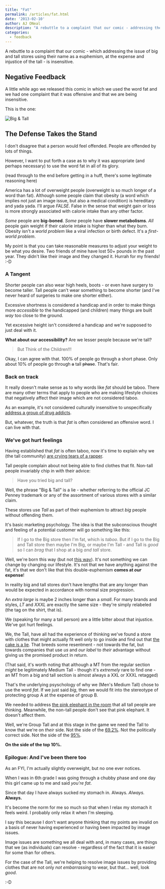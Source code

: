 ```yaml
---
title: "Fat"
permalink: /articles/fat.html
date: '2013-02-10'
author: AJ ONeal
description: "A rebuttle to a complaint that our comic - addressing the issue of big and tall stores using their name as a euphemism, at the expense and injustice of the tall - is insensitive"
categories:
  - feedback
---
```


[big-n-tall-comic]: https://sphotos-b.xx.fbcdn.net/hphotos-ash4/299542_493943143989770_1084414739_n.png
[hurt-feelings]: http://youtu.be/9zI3_pnUU3k
[meth-project]: http://www.youtube.com/user/MethProject
[the-cake-is-a-lie]: http://www.urbandictionary.com/define.php?term=the%20cake%20is%20a%20lie
[pink-elephant]: http://en.wikipedia.org/wiki/Elephant_in_the_room
[born-this-way]: http://youtu.be/wV1FrqwZyKw
[adhd-self-med]: http://www.sosdallas.com/Link.htm

A rebuttle to a complaint that our comic -
which addressing the issue of big and tall stores
using their name as a euphemism, at the expense and injustice of the tall -
is insensitive.

## Negative Feedback

A little while ago we released this comic in which we used the word fat
and we had one complaint that it was offensive and that we are being
insensitive.

This is the one:

![Big & Tall][big-n-tall-comic]

## The Defense Takes the Stand

I don't disagree that a person would feel offended.
People are offended by lots of things.

However, I want to put forth a case as to why it was appropriate
(and perhaps necessary) to use the word fat in all of its glory.

(read through to the end before getting in a huff,
there's some legitimate reasoning here)

America has a lot of overweight people
(overweight is so much longer of a word than fat).
Although some people claim that obesity
(a word which implies not just an image issue, but also a medical condition)
is hereditary and yada yada.
I'll argue *FALSE*.
False in the sense that weight gain or loss is more strongly
associated with calorie intake than any other factor.

*Some* people are **big-boned**.
*Some* people have **slower metabolisms**.
*All* people gain weight if their calorie intake is higher than what they burn.
Obesity isn't a *world problem* like a viral infection or birth defect.
It's a *first-world problem*.

My point is that you can take reasonable measures to adjust your weight
to be what you desire.
Two friends of mine have lost 50+ pounds in the past year.
They didn't like their image and they changed it.
Hurrah for my friends!
:-D

### A Tangent

Shorter people can also wear high heels, boots - or even have
surgery to become taller.
Tall people can't wear something to become shorter
(and I've never heard of surgeries to make one shorter either).

Excessive shortness is considered a handicap and in order to make things
more *accessible* to the handicapped (and children) many things are built
*way* too close to the ground.

Yet excessive height isn't considered a handicap and we're supposed to just
deal with it.

**What about our accessibility?** Are we lesser people because we're tall?

> But Think of the Children!!!

Okay, I can agree with that.
100% of people go through a short phase.
Only about 10% of people go through <del>a</del> tall <del>phase</del>.
That's fair. 

### Back on track

It really doesn't make sense as to why words like *fat* should be taboo.
There are many other terms that apply to people who are making lifestyle
choices that negatively affect their image which are not considered taboo.

As an example, it's not considered culturally insensitive to unspecifically
[address a group of drug addicts][meth-project].

<!--
As another example, those who use [nicotine to self-meditate][adhd-self-med] their
(possibily hereditary) ADHD don't get pulled out of the smokers label.
-->

But, whatever, the truth is that *fat* is often considered an offensive word.
I can live with that.

### We've got hurt feelings

Having established that *fat* is often taboo,
now it's time to explain why we
(the tall community)
[are crying tears of a rapper][hurt-feelings].

Tall people complain about not being able to find clothes that fit.
Non-tall people invariably chip in with their advice:

> Have you tried big and tall?

Well, the phrase "Big & Tall" is a lie -
whether referring to the official JC Penney trademark or any of the
assortment of various stores with a similar claim.

These stores use *Tall* as part of their euphemism to attract *big* people
without offending them.

It's basic marketing psychology.
The idea is that the subconscious thought and feeling of a potential customer
will go something like this:

> If I go to the Big store then I'm fat, which is *taboo*.
> But if I go to the Big and Tall
> store then maybe I'm Big, or maybe I'm Tall  -
> and Tall is *good* so I can
> *brag* that I shop at a big *and tall* store.

Well, we're born this way (but not [this way][born-this-way]).
It's not something we can change by changing our lifestyle.
It's not that we have anything against the fat,
it's that we don't like that this double-euphemism **comes at *our* expense**!

In reality big and tall stores don't have lengths that are any longer than
would be expected in accordance with normal size progression.

An *extra large* is maybe 2 inches longer than a *small*.
For many brands and styles, *LT* and *XXXL*
are exactly the same size -
they're simply relabeled (the tag on the shirt, that is).

We (speaking for many a tall person) are a little bitter about that injustice.
We've got hurt feelings.

We, the Tall, have all had the experience of thinking we've found
a store with clothes that might actually fit well
only to go inside and find out that [the cake is a lie][the-cake-is-a-lie].
That breeds some resentment - not towards the fat,
but towards companies that use *us* and *our label* to *their* advantage
without giving us the promised product in return.

(That said, it's worth noting that although a MT from the regular section
*might* be legitimately Medium Tall -
though it's *extremely* rare to find one -
an MT from a big and tall section is almost always a XXL or XXXL retagged)

That's the underlying psyschology of why we (Men's Medium Tall)
chose to use the word *fat*.
If we just said *big*,
then we would fit into the stereotype of protecting group A at the expense of group B.

We needed to address [the pink elephant in the room][pink-elephant]
that all tall people are thinking.
Meanwhile, the non-tall people don't see that pink elephant.
It doesn't affect them.

Well, we're Group Tall and at this stage in the game we need the Tall to know
that we're on *their* side.
Not the side of the [69.2%](http://www.cdc.gov/nchs/fastats/overwt.htm).
Not the politically correct side.
Not the side of the [95%](http://answers.google.com/answers/threadview/id/325064.html).

**On the side of the top 10%.**

### Epilogue: And I've been there too

As an FYI, I'm actually slightly overweight, but no one ever notices.

When I was in 6th grade I was going through a chubby phase and one day this
girl came up to me and said *you're fat*.

Since that day I have always sucked my stomach in.
Always.
*Always.*
**Always.**

It's become the norm for me so much so that when I relax my stomach it feels weird.
I probably only relax it when I'm sleeping.

I say this because I don't want anyone thinking that my points are invalid
on a basis of never having experienced or having been impacted by image issues.

Image issues are something we all deal with and,
in many cases, are things that we (as individuals) can resolve -
regardless of the fact that it is easier for some than for others.

For the case of the Tall, we're helping to resolve image issues by providing
clothes that are not only *not embarrassing* to wear,
but that... well, look *good*.

:-D
